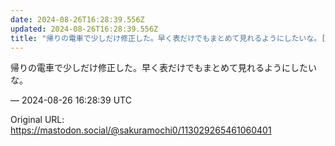 ```yaml
---
date: 2024-08-26T16:28:39.556Z
updated: 2024-08-26T16:28:39.556Z
title: "帰りの電車で少しだけ修正した。早く表だけでもまとめて見れるようにしたいな。[...]"
---
```


<p>帰りの電車で少しだけ修正した。早く表だけでもまとめて見れるようにしたいな。</p>

&mdash; 2024-08-26 16:28:39 UTC

Original URL: https://mastodon.social/@sakuramochi0/113029265461060401
